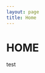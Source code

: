 ```yaml
---
layout: page
title: Home
---
```


<h1>HOME</h1>
<div class="home-box">test</div>
<div class="carousel"></div>
